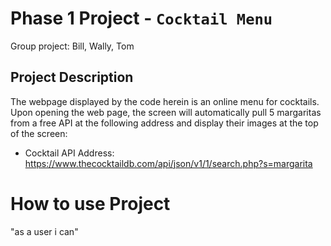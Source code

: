 # Phase 1 Project - `Cocktail Menu`
Group project: Bill, Wally, Tom

## Project Description
The webpage displayed by the code herein is an online menu for cocktails. Upon opening the web page, the screen will automatically pull 5 margaritas from a free API at the following address and display their images at the top of the screen:

* Cocktail API Address: https://www.thecocktaildb.com/api/json/v1/1/search.php?s=margarita 


# How to use Project
"as a user i can"